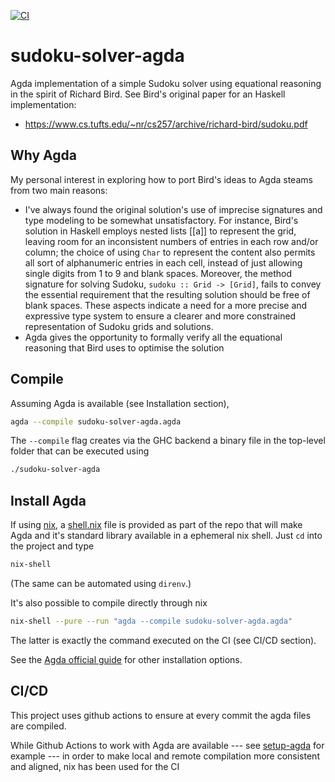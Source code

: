 [![CI](https://github.com/alessandrocandolini/sudoku-solver-agda/actions/workflows/ci.yml/badge.svg)](https://github.com/alessandrocandolini/sudoku-solver-agda/actions/workflows/ci.yml)

# sudoku-solver-agda

Agda implementation of a simple Sudoku solver using equational reasoning in the spirit of Richard Bird. See Bird's original paper for an Haskell implementation: 
* https://www.cs.tufts.edu/~nr/cs257/archive/richard-bird/sudoku.pdf

## Why Agda

My personal interest in exploring how to port Bird's ideas to Agda steams from two main reasons:
* I've always found the original solution's use of imprecise signatures and type modeling to be somewhat unsatisfactory. For instance, Bird's solution in Haskell employs nested lists [[a]] to represent the grid, leaving room for an inconsistent numbers of entries in each row and/or column; the choice of using `Char` to represent the content also permits all sort of alphanumeric entries in each cell, instead of just allowing single digits from 1 to 9 and blank spaces. Moreover, the method signature for solving Sudoku, `sudoku :: Grid -> [Grid]`, fails to convey the essential requirement that the resulting solution should be free of blank spaces. These aspects indicate a need for a more precise and expressive type system to ensure a clearer and more constrained representation of Sudoku grids and solutions.
* Agda gives the opportunity to formally verify all the equational reasoning that Bird uses to optimise the solution

## Compile

Assuming Agda is available (see Installation section),
```bash
agda --compile sudoku-solver-agda.agda
```

The `--compile` flag creates via the GHC backend a binary file in the top-level folder that can be executed using 
```bash
./sudoku-solver-agda
```

## Install Agda

If using [nix](https://nixos.org/), a [shell.nix](shell.nix) file is provided as part of the repo that will make Agda and it's standard library available in a ephemeral nix shell. Just `cd` into the project and type
```bash
nix-shell
```
(The same can be automated using `direnv`.)

It's also possible to compile directly through nix
```bash 
nix-shell --pure --run "agda --compile sudoku-solver-agda.agda"
```

The latter is exactly the command executed on the CI (see CI/CD section).

See the [Agda official guide](https://agda.readthedocs.io/en/latest/getting-started/installation.html) for other installation options.

## CI/CD

This project uses github actions to ensure at every commit the agda files are compiled.

While Github Actions to work with Agda are available --- see [setup-agda](https://github.com/wenkokke/setup-agda) for example ---  in order to make local and remote compilation more consistent and aligned, nix has been used for the CI
